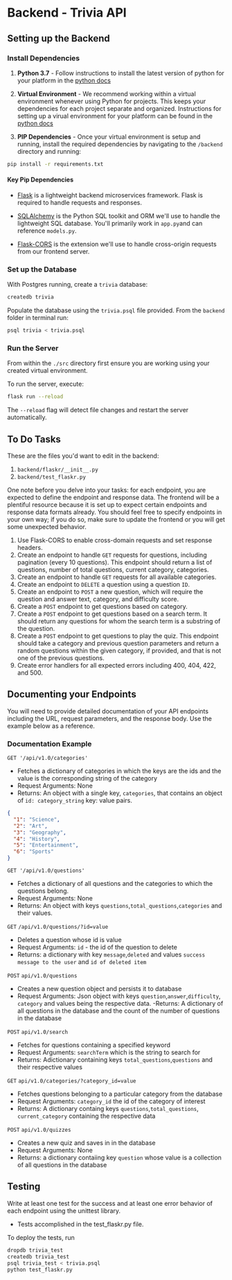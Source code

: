# Backend - Trivia API

## Setting up the Backend

### Install Dependencies

1. **Python 3.7** - Follow instructions to install the latest version of python for your platform in the [python docs](https://docs.python.org/3/using/unix.html#getting-and-installing-the-latest-version-of-python)

2. **Virtual Environment** - We recommend working within a virtual environment whenever using Python for projects. This keeps your dependencies for each project separate and organized. Instructions for setting up a virual environment for your platform can be found in the [python docs](https://packaging.python.org/guides/installing-using-pip-and-virtual-environments/)

3. **PIP Dependencies** - Once your virtual environment is setup and running, install the required dependencies by navigating to the `/backend` directory and running:

```bash
pip install -r requirements.txt
```

#### Key Pip Dependencies

- [Flask](http://flask.pocoo.org/) is a lightweight backend microservices framework. Flask is required to handle requests and responses.

- [SQLAlchemy](https://www.sqlalchemy.org/) is the Python SQL toolkit and ORM we'll use to handle the lightweight SQL database. You'll primarily work in `app.py`and can reference `models.py`.

- [Flask-CORS](https://flask-cors.readthedocs.io/en/latest/#) is the extension we'll use to handle cross-origin requests from our frontend server.

### Set up the Database

With Postgres running, create a `trivia` database:

```bash
createdb trivia
```

Populate the database using the `trivia.psql` file provided. From the `backend` folder in terminal run:

```bash
psql trivia < trivia.psql
```

### Run the Server

From within the `./src` directory first ensure you are working using your created virtual environment.

To run the server, execute:

```bash
flask run --reload
```

The `--reload` flag will detect file changes and restart the server automatically.

## To Do Tasks

These are the files you'd want to edit in the backend:

1. `backend/flaskr/__init__.py`
2. `backend/test_flaskr.py`

One note before you delve into your tasks: for each endpoint, you are expected to define the endpoint and response data. The frontend will be a plentiful resource because it is set up to expect certain endpoints and response data formats already. You should feel free to specify endpoints in your own way; if you do so, make sure to update the frontend or you will get some unexpected behavior.

1. Use Flask-CORS to enable cross-domain requests and set response headers.
2. Create an endpoint to handle `GET` requests for questions, including pagination (every 10 questions). This endpoint should return a list of questions, number of total questions, current category, categories.
3. Create an endpoint to handle `GET` requests for all available categories.
4. Create an endpoint to `DELETE` a question using a question `ID`.
5. Create an endpoint to `POST` a new question, which will require the question and answer text, category, and difficulty score.
6. Create a `POST` endpoint to get questions based on category.
7. Create a `POST` endpoint to get questions based on a search term. It should return any questions for whom the search term is a substring of the question.
8. Create a `POST` endpoint to get questions to play the quiz. This endpoint should take a category and previous question parameters and return a random questions within the given category, if provided, and that is not one of the previous questions.
9. Create error handlers for all expected errors including 400, 404, 422, and 500.

## Documenting your Endpoints

You will need to provide detailed documentation of your API endpoints including the URL, request parameters, and the response body. Use the example below as a reference.

### Documentation Example

`GET '/api/v1.0/categories'`

- Fetches a dictionary of categories in which the keys are the ids and the value is the corresponding string of the category
- Request Arguments: None
- Returns: An object with a single key, `categories`, that contains an object of `id: category_string` key: value pairs.

```json
{
  "1": "Science",
  "2": "Art",
  "3": "Geography",
  "4": "History",
  "5": "Entertainment",
  "6": "Sports"
}
```

`GET '/api/v1.0/questions'`
- Fetches a dictionary of all questions and the categories to which 
the questions belong.
- Request Arguments: None
- Returns: An object with keys `questions`,`total_questions`,`categories` and their values.

`GET` `/api/v1.0/questions/?id=value`
- Deletes a question whose id is value
- Request Arguments: `id` - the id of the question to delete
- Returns: a dictionary with key `message`,`deleted` and values 
`success message to the user` and `id of deleted item`

`POST` `api/v1.0/questions`
- Creates a new question object and persists it to database
- Request Arguments: Json object with keys `question`,`answer`,`difficulty`, `category` and values being the respective data.
-Returns: A dictionary of all questions in the database and the
count of the number of questions in the database

`POST` `api/v1.0/search`
- Fetches for questions containing a specified keyword 
- Request Arguments: `searchTerm` which is the string to search for
- Returns: Adictionary containing keys `total_questions`,`questions` 
and their respective values

`GET` `api/v1.0/categories/?category_id=value`
- Fetches questions belonging to a particular category from the database
- Request Arguments: `category_id` the id of the category of interest
- Returns: A dictionary containg keys `questions`,`total_questions`,
`current_category` containing the respective data

`POST` `api/v1.0/quizzes`

- Creates a new quiz and saves in in the database
- Request Arguments: None
- Returns: a dictionary contaiing key `question` whose 
value is a collection of all questions in the database 






## Testing

Write at least one test for the success and at least one error behavior of each endpoint using the unittest library.

- Tests accomplished in the test_flaskr.py file. 

To deploy the tests, run

```bash
dropdb trivia_test
createdb trivia_test
psql trivia_test < trivia.psql
python test_flaskr.py
```
